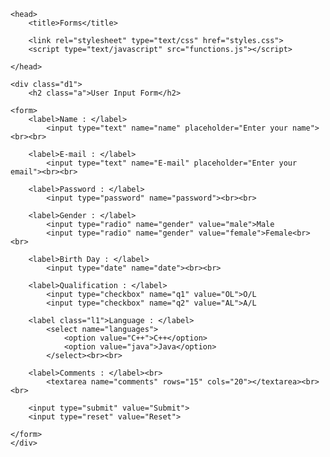 
<!DOCTYPE html>

    <head>
        <title>Forms</title>

        <link rel="stylesheet" type="text/css" href="styles.css">
        <script type="text/javascript" src="functions.js"></script>

    </head>

<body>

    <div class="d1">
        <h2 class="a">User Input Form</h2>

    <form>
        <label>Name : </label>
            <input type="text" name="name" placeholder="Enter your name"><br><br>
        
        <label>E-mail : </label>
            <input type="text" name="E-mail" placeholder="Enter your email"><br><br>
        
        <label>Password : </label>
            <input type="password" name="password"><br><br>
        
        <label>Gender : </label>
            <input type="radio" name="gender" value="male">Male
            <input type="radio" name="gender" value="female">Female<br><br>

        <label>Birth Day : </label>
            <input type="date" name="date"><br><br>

        <label>Qualification : </label>
            <input type="checkbox" name="q1" value="OL">O/L
            <input type="checkbox" name="q2" value="AL">A/L

        <label class="l1">Language : </label>
            <select name="languages">
                <option value="C++">C++</option>
                <option value="java">Java</option>
            </select><br><br>
        
        <label>Comments : </label><br>
            <textarea name="comments" rows="15" cols="20"></textarea><br><br>

        <input type="submit" value="Submit">
        <input type="reset" value="Reset">

    </form>
    </div>
    
</body>

</html>
